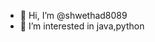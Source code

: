- 👋 Hi, I’m @shwethad8089
- 👀 I’m interested in java,python

<!---
shwethad8089/shwethad8089 is a ✨ special ✨ repository because its `README.md` (this file) appears on your GitHub profile.
You can click the Preview link to take a look at your changes.
--->
